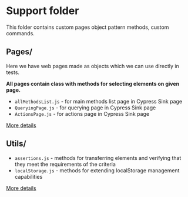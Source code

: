 # Support folder

This folder contains custom pages object pattern methods, custom commands.

## Pages/

Here we have web pages made as objects which we can use directly in tests.

**All pages contain class with methods for selecting elements on given page.**

- `allMethodsList.js` - for main methods list page in Cypress Sink page
- `QueryingPage.js` - for querying page in Cypress Sink page
- `ActionsPage.js` - for actions page in Cypress Sink page

[More details](Pages/README.md)

## Utils/

- `assertions.js` - methods for transferring elements and verifying that they meet the requirements of the criteria
- `localStorage.js` - methods for extending localStorage management capabilities

[More details](Utils/README.md)
